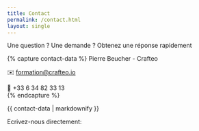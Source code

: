 ```yaml
---
title: Contact
permalink: /contact.html
layout: single
---
```


Une question ? Une demande ? Obtenez une réponse rapidement

{% capture contact-data %}
Pierre Beucher - Crafteo

✉️ [formation@crafteo.io](mailto:formation@crafteo.io)

📱 +33 6 34 82 33 13   
{% endcapture %}

<div class="notice--info">
  {{ contact-data | markdownify }}
</div>

Ecrivez-nous directement:

<div id="formkeep-embed" data-formkeep-url="https://formkeep.com/p/4145c5e4c811d0250c4b6495f947cb66?embedded=1"></div>

<script type="text/javascript" src="https://pym.nprapps.org/pym.v1.min.js"></script>
<script type="text/javascript" src="https://formkeep-production-herokuapp-com.global.ssl.fastly.net/formkeep-embed.js"></script>

<!-- Get notified when the form is submitted, add your own code below: -->
<script>
const formkeepEmbed = document.querySelector('#formkeep-embed')

formkeepEmbed.addEventListener('formkeep-embed:submitting', _event => {
  console.log('Transmission en cours...')
})

formkeepEmbed.addEventListener('formkeep-embed:submitted', _event => {
  console.log('Message envoyé!')
})
</script>